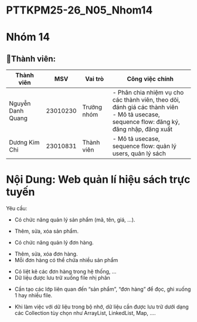 # PTTKPM25-26_N05_Nhom14
# Nhóm 14 
## 🙍Thành viên:
| Thành viên        | MSV      | Vai trò      | Công việc chính                                                                 |
|-------------------|----------|--------------|---------------------------------------------------------------------------------|
| Nguyễn Danh Quang | 23010230 | Trưởng nhóm  | - Phân chia nhiệm vụ cho các thành viên, theo dõi, đánh giá các thành viên <br> - Mô tả usecase, sequence flow: đăng ký, đăng nhập, đăng xuất |
| Dương Kim Chi     | 23010831 | Thành viên   | - Mô tả usecase, sequence flow: quản lý users, quản lý sách |
# Nội Dung: Web quản lí hiệu sách trực tuyến 
Yêu cầu:
- Có chức năng quản lý sản phẩm (mã, tên, giá, …).
+ Thêm, sửa, xóa sản phẩm.
- Có chức năng quản lý đơn hàng.
+ Thêm, sửa, xóa đơn hàng.
+ Mỗi đơn hàng có thể chứa nhiều sản phẩm
- Có liệt kê các đơn hàng trong hệ thống, ...
- Dữ liệu được lưu trữ xuống file nhị phân
+ Cần tạo các lớp liên quan đến “sản phẩm”, “đơn hàng” để đọc, ghi xuống 1 hay nhiều file.
- Khi làm việc với dữ liệu trong bộ nhớ, dữ liệu cần được lưu trữ dưới dạng các Collection tùy chọn như ArrayList, LinkedList, Map, ….
